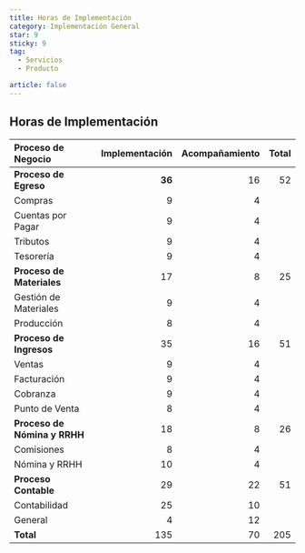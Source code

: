 ```yaml
---
title: Horas de Implementación 
category: Implementación General
star: 9
sticky: 9
tag:
  - Servicios
  - Producto

article: false
---
```


## Horas de Implementación 

Proceso de Negocio | Implementación | Acompañamiento | Total
:-- | --: | --: | --:
**Proceso de Egreso** | **36** | 16 | 52 
  Compras | 9 | 4 |  
  Cuentas por Pagar | 9 | 4 |  
  Tributos | 9 | 4 |  
  Tesorería | 9 | 4 |  
**Proceso de Materiales** | 17 | 8 | 25
  Gestión de Materiales | 9 | 4 |  
  Producción | 8 | 4 |  
**Proceso de Ingresos** | 35 | 16 | 51
  Ventas | 9 | 4 |  
  Facturación | 9 | 4 |  
  Cobranza | 9 | 4 |  
  Punto de Venta | 8 | 4 |  
**Proceso de Nómina y RRHH** | 18 | 8 | 26
  Comisiones | 8 | 4 |  
  Nómina y RRHH | 10 | 4 |  
**Proceso Contable** | 29 | 22 | 51
  Contabilidad | 25 | 10 |  
  General | 4 | 12 |  
**Total** | 135 | 70 | 205
